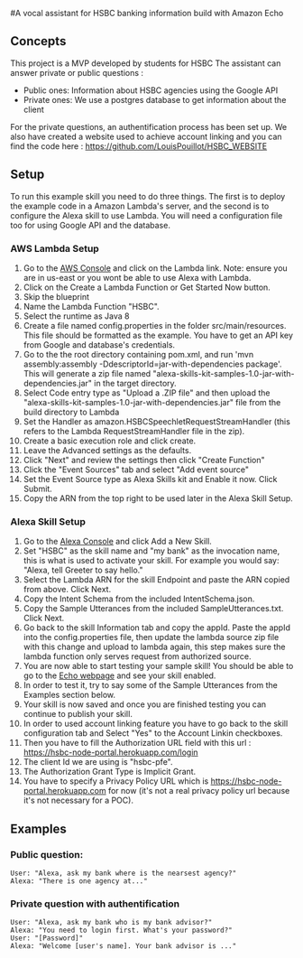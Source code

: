 #A vocal assistant for HSBC banking information build with Amazon Echo

## Concepts
This project is a MVP developed by students for HSBC
The assistant can answer private or public questions :
- Public ones: Information about HSBC agencies using the Google API
- Private ones: We use a postgres database to get information about the client

For the private questions, an authentification process has been set up. 
We also have created a website used to achieve account linking and you can find the code here : https://github.com/LouisPouillot/HSBC_WEBSITE

## Setup
To run this example skill you need to do three things. The first is to deploy the example code in a Amazon Lambda's server, and the second is to configure the Alexa skill to use Lambda.
You will need a configuration file too for using Google API and the database.
### AWS Lambda Setup
1. Go to the [AWS Console](http://aws.amazon.com/lambda) and click on the Lambda link. Note: ensure you are in us-east or you wont be able to use Alexa with Lambda.
2. Click on the Create a Lambda Function or Get Started Now button.
3. Skip the blueprint
4. Name the Lambda Function "HSBC".
5. Select the runtime as Java 8
6. Create a file named config.properties in the folder src/main/resources. This file should be formatted as the example. You have to get an API key from Google and database's credentials. 
7. Go to the the root directory containing pom.xml, and run 'mvn assembly:assembly -DdescriptorId=jar-with-dependencies package'. This will generate a zip file named "alexa-skills-kit-samples-1.0-jar-with-dependencies.jar" in the target directory.
9. Select Code entry type as "Upload a .ZIP file" and then upload the "alexa-skills-kit-samples-1.0-jar-with-dependencies.jar" file from the build directory to Lambda
9. Set the Handler as amazon.HSBCSpeechletRequestStreamHandler (this refers to the Lambda RequestStreamHandler file in the zip).
10. Create a basic execution role and click create.
11. Leave the Advanced settings as the defaults.
12. Click "Next" and review the settings then click "Create Function"
13. Click the "Event Sources" tab and select "Add event source"
14. Set the Event Source type as Alexa Skills kit and Enable it now. Click Submit.
15. Copy the ARN from the top right to be used later in the Alexa Skill Setup.

### Alexa Skill Setup
1. Go to the [Alexa Console](https://developer.amazon.com/edw/home.html) and click Add a New Skill.
2. Set "HSBC" as the skill name and "my bank" as the invocation name, this is what is used to activate your skill. For example you would say: "Alexa, tell Greeter to say hello."
3. Select the Lambda ARN for the skill Endpoint and paste the ARN copied from above. Click Next.
4. Copy the Intent Schema from the included IntentSchema.json.
5. Copy the Sample Utterances from the included SampleUtterances.txt. Click Next.
6. Go back to the skill Information tab and copy the appId. Paste the appId into the config.properties file,
   then update the lambda source zip file with this change and upload to lambda again, this step makes sure the lambda function only serves request from authorized source.
7. You are now able to start testing your sample skill! You should be able to go to the [Echo webpage](http://echo.amazon.com/#skills) and see your skill enabled.
8. In order to test it, try to say some of the Sample Utterances from the Examples section below.
9. Your skill is now saved and once you are finished testing you can continue to publish your skill.
10. In order to used account linking feature you have to go back to the skill configuration tab and Select "Yes" to the Account Linkin checkboxes.
11. Then you have to fill the Authorization URL field with this url : https://hsbc-node-portal.herokuapp.com/login
12. The client Id we are using is "hsbc-pfe".
13. The Authorization Grant Type is Implicit Grant.
14. You have to specify a Privacy Policy URL which is https://hsbc-node-portal.herokuapp.com for now (it's not a real privacy policy url because it's not necessary for a POC).


## Examples
### Public question:

    User: "Alexa, ask my bank where is the nearsest agency?"
    Alexa: "There is one agency at..."
    
### Private question with authentification
    User: "Alexa, ask my bank who is my bank advisor?"
    Alexa: "You need to login first. What's your password?"
    User: "[Password]"
    Alexa: "Welcome [user's name]. Your bank advisor is ..."
    
